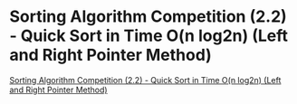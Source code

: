 # Sorting Algorithm Competition (2.2) - Quick Sort in Time O(n log2n) (Left and Right Pointer Method)
[Sorting Algorithm Competition (2.2) - Quick Sort in Time O(n log2n) (Left and Right Pointer Method)](https://aiwithcloud.com/2022/09/16/sorting_algorithm_competition_2-2___quick_sort_in_time_on_log2n_left_and_right_pointer_method/)